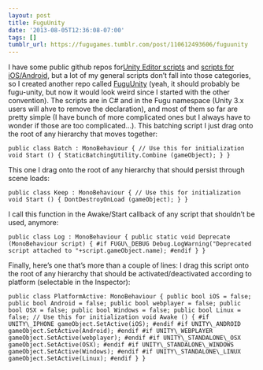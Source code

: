 ```yaml
---
layout: post
title: FuguUnity
date: '2013-08-05T12:36:08-07:00'
tags: []
tumblr_url: https://fugugames.tumblr.com/post/110612493606/fuguunity
---
```

I have some public github repos for[Unity Editor scripts](http://github.com/technicat/FuguEditor) and [scripts for iOS/Android](http://github.com/technicat/FuguMobile), but a lot of my general scripts don’t fall into those categories, so I created another repo called [FuguUnity](http://github.com/technicat/FuguUnity) (yeah, it should probably be fugu-unity, but now it would look weird since I started with the other convention). The scripts are in C# and in the Fugu namespace (Unity 3.x users will ahve to remove the declaration), and most of them so far are pretty simple (I have bunch of more complicated ones but I always have to wonder if those are too complicated…). This batching script I just drag onto the root of any hierarchy that moves together:

    public class Batch : MonoBehaviour { // Use this for initialization void Start () { StaticBatchingUtility.Combine (gameObject); } }

This one I drag onto the root of any hierarchy that should persist through scene loads:

    public class Keep : MonoBehaviour { // Use this for initialization void Start () { DontDestroyOnLoad (gameObject); } }

I call this function in the Awake/Start callback of any script that shouldn’t be used, anymore:

    public class Log : MonoBehaviour { public static void Deprecate (MonoBehaviour script) { #if FUGU\_DEBUG Debug.LogWarning("Deprecated script attached to "+script.gameObject.name); #endif } }

Finally, here’s one that’s more than a couple of lines: I drag this script onto the root of any hierarchy that should be activated/deactivated according to platform (selectable in the Inspector):

    public class PlatformActive: MonoBehaviour { public bool iOS = false; public bool Android = false; public bool webplayer = false; public bool OSX = false; public bool Windows = false; public bool Linux = false; // Use this for initialization void Awake () { #if UNITY\_IPHONE gameObject.SetActive(iOS); #endif #if UNITY\_ANDROID gameObject.SetActive(Android); #endif #if UNITY\_WEBPLAYER gameObject.SetActive(webplayer); #endif #if UNITY\_STANDALONE\_OSX gameObject.SetActive(OSX); #endif #if UNITY\_STANDALONE\_WINDOWS gameObject.SetActive(Windows); #endif #if UNITY\_STANDALONE\_LINUX gameObject.SetActive(Linux); #endif } }

